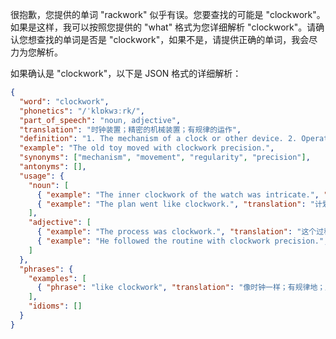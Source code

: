 很抱歉，您提供的单词 "rackwork" 似乎有误。您要查找的可能是 "clockwork"。如果是这样，我可以按照您提供的 "what" 格式为您详细解析 "clockwork"。请确认您想查找的单词是否是 "clockwork"，如果不是，请提供正确的单词，我会尽力为您解析。

如果确认是 "clockwork"，以下是 JSON 格式的详细解析：

```json
{
  "word": "clockwork",
  "phonetics": "/ˈklɒkwɜːrk/",
  "part_of_speech": "noun, adjective",
  "translation": "时钟装置；精密的机械装置；有规律的运作",
  "definition": "1. The mechanism of a clock or other device. 2. Operating with the regularity and precision of a clock.",
  "example": "The old toy moved with clockwork precision.",
  "synonyms": ["mechanism", "movement", "regularity", "precision"],
  "antonyms": [],
  "usage": {
    "noun": [
      { "example": "The inner clockwork of the watch was intricate.", "translation": "这块手表内部的时钟装置非常复杂。" },
      { "example": "The plan went like clockwork.", "translation": "计划进行得非常顺利（像时钟一样精准）。" }
    ],
    "adjective": [
      { "example": "The process was clockwork.", "translation": "这个过程像时钟一样有规律。" },
      { "example": "He followed the routine with clockwork precision.", "translation": "他以时钟般的精度遵循着这个程序。" }
    ]
  },
  "phrases": {
    "examples": [
      { "phrase": "like clockwork", "translation": "像时钟一样；有规律地；顺利地" }
    ],
    "idioms": []
  }
}
```
 